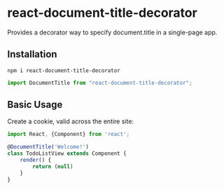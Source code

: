 # react-document-title-decorator

Provides a decorator way to specify document.title in a single-page app.


## Installation
```
npm i react-document-title-decorator
```

```javascript
import DocumentTitle from "react-document-title-decorator";
```
## Basic Usage

Create a cookie, valid across the entire site:

```javascript
import React, {Component} from 'react';

@DocumentTitle('Welcome!')
class TodoListView extends Component {
    render() {
        return (null)
    }
}
```





